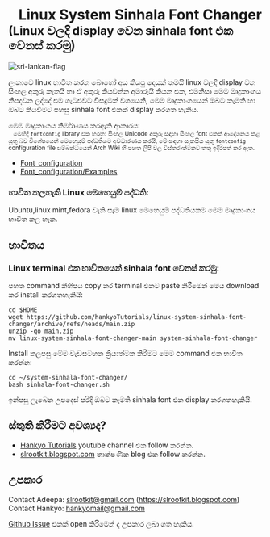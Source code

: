 # &nbsp;&nbsp;&nbsp;Linux System Sinhala Font Changer<br/><sub>(Linux වලදි display වෙන sinhala font එක වෙනස් කරමු)</sub>

![sri-lankan-flag](https://user-images.githubusercontent.com/33552426/132079084-17fb09f4-fd62-4f88-a72b-7f204cb9ac7b.gif)

ලංකාවෙ linux භාවිත කරන බොහෝ අය කියපු දෙයක් තමයි linux වලදි display වන සිංහල අකුරු කැතයි හා 
ඒ අකුරු කියවන්න අමාරුයි කියන එක, එමනිසා මෙම මෘදුකාංගය නිපදවන ලද්දේ එම ගැටළුවට විසදුමක් වශයෙනි, 
මෙම මෘදුකාංගයෙන් ඔබට කැමති හා ඔබට කියවීමට පහසු sinhala font එකක් display කරගත හැකිය.

මෙම මෘදුකාංගය නිර්මාණය කරඇති ආකාරය:<br/>
<sub> &nbsp;&nbsp;&nbsp;මෙහිදී `fontconfig` library එක හරහා සිංහල Unicode අකුරු සඳහා සිංහල font එකක් ආදේශනය කළ යුතු බව විශේෂයෙන් මෙහෙයුම් පද්ධතියට 
අවධාරණය කරයි, මේ සඳහා සැකසිය යුතු `fontconfig` configuration file සම්බන්ධයෙන් Arch 
Wiki හි පහත ලිපි වල විස්තරාත්මකව තතු ඉදිරිපත් කර ඇත.</sub>

+ [Font_configuration](https://wiki.archlinux.org/title/Font_configuration)
+ [Font_configuration/Examples](https://wiki.archlinux.org/title/Font_configuration/Examples)

### භාවිත කලහැකි Linux මෙහෙයුම් පද්ධති:
 Ubuntu,linux mint,fedora වැනි සෑම linux මෙහෙයුම් පද්ධතියකම මෙම මෘදුකාංගය භාවිත කල හැක.
 
## භාවිතය

### Linux terminal එක භාවිතයෙන් sinhala font වෙනස් කරමු:

පහත command කිහිපය copy කර terminal එකට paste කිරීමෙන් මෙය download කර install කරගතහැකියි:<br/>

```
cd $HOME
wget https://github.com/hankyoTutorials/linux-system-sinhala-font-changer/archive/refs/heads/main.zip
unzip -qo main.zip
mv linux-system-sinhala-font-changer-main system-sinhala-font-changer
```
Install කලපසු මේම වැඩසටහන ක්‍රියාත්මක කිරීමට මෙම command එක භාවිත කරන්න:

```
cd ~/system-sinhala-font-changer/
bash sinhala-font-changer.sh
```
ඉන්පසු ලැබෙන උපදෙස් පරිදි ඔබට කැමති sinhala font එක display කරගතහැකියි.

## ස්තුති කිරීමට අවශ්‍යද? 

+ [Hankyo Tutorials](https://www.youtube.com/channel/UCva_1artxqrL9oUcYAuZpIA) youtube channel එක follow කරන්න.
+ [slrootkit.blogspot.com](https://slrootkit.blogspot.com) තාක්ෂණික blog එක follow කරන්න. 

## උපකාර

Contact Adeepa: slrootkit@gmail.com (https://slrootkit.blogspot.com)<br/>
Contact Hankyo: hankyomail@gmail.com

[Github Issue](https://github.com/hankyoTutorials/linux-system-sinhala-font-changer/issues) එකක් open කිරීමෙන් ද උපකාර ලබා ගත හැකිය. 
